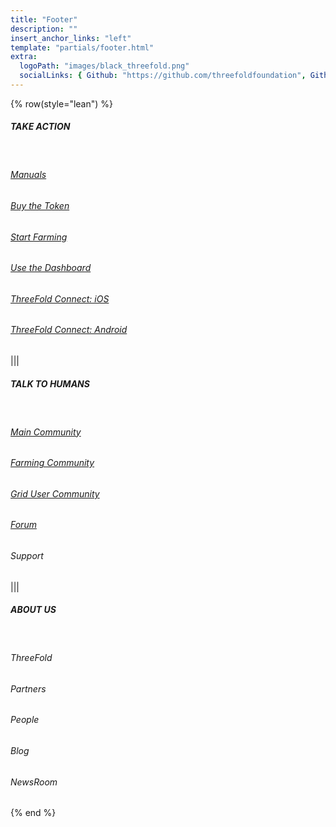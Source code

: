 ```yaml
---
title: "Footer"
description: ""
insert_anchor_links: "left"
template: "partials/footer.html"
extra:
  logoPath: "images/black_threefold.png"
  socialLinks: { Github: "https://github.com/threefoldfoundation", Github2: "https://github.com/threefoldtech", Twitter: "https://twitter.com/threefold_io", Telegram: "https://t.me/threefoldnews"  }
---
```


{% row(style="lean") %}

##### TAKE ACTION

<br>

###### [Manuals](https://manual.grid.tf/)

###### [Buy the Token](https://manual.grid.tf/threefold_token/buy_sell_tft/buy_sell_tft.html)

###### [Start Farming](https://manual.grid.tf/TF_Farmer_Guide/tf_farmer_guide_readme.html)

###### [Use the Dashboard](https://dashboard.grid.tf/)

###### [ThreeFold Connect: iOS](https://apps.apple.com/us/app/3bot-login/id1459845885)

###### [ThreeFold Connect: Android](https://play.google.com/store/apps/details?id=org.jimber.threebotlogin&hl=en_US)

|||

##### TALK TO HUMANS

<br>

###### [Main Community](https://t.me/threefold)

###### [Farming Community](https://t.me/threefoldfarmers)

###### [Grid User Community](https://t.me/threefoldtesting)

###### [Forum](https://forum.threefold.io/)

<h6><a target="_self" onclick="window.location.href='/support'">Support</a></h6>

|||

##### ABOUT US

<br>

<h6><a target="_self" onclick="window.location.href='/about'">ThreeFold</a></h6>

<h6><a target="_self" onclick="window.location.href='/partners'">Partners</a></h6>

<h6><a target="_self" onclick="window.location.href='/people'">People</a></h6>

<h6><a target="_self" onclick="window.location.href='/blog'">Blog</a></h6>

<h6><a target="_self" onclick="window.location.href='/newsroom'">NewsRoom</a></h6>

{% end %}